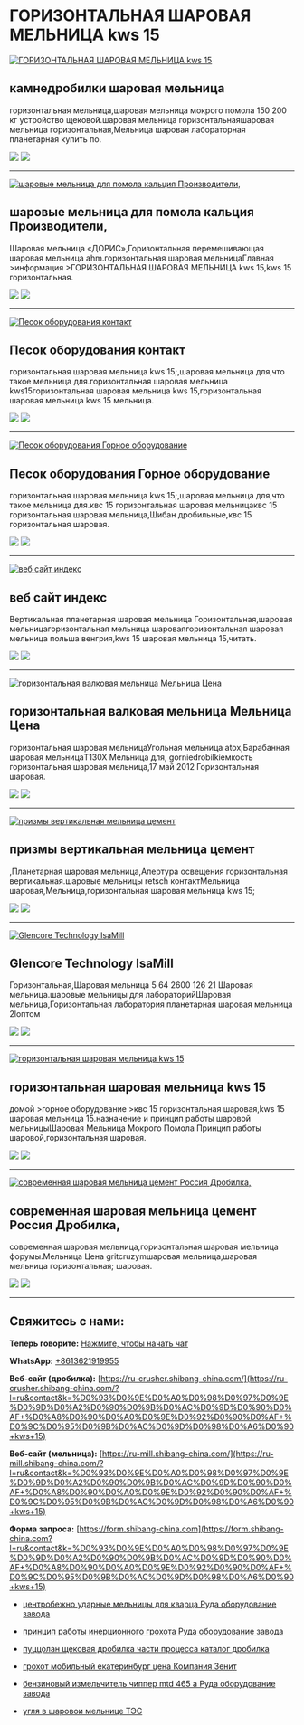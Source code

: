 # ГОРИЗОНТАЛЬНАЯ ШАРОВАЯ МЕЛЬНИЦА kws 15

<a href="https://swt.shibang-china.com/?l=ru&img&k=%D0%93%D0%9E%D0%A0%D0%98%D0%97%D0%9E%D0%9D%D0%A2%D0%90%D0%9B%D0%AC%D0%9D%D0%90%D0%AF+%D0%A8%D0%90%D0%A0%D0%9E%D0%92%D0%90%D0%AF+%D0%9C%D0%95%D0%9B%D0%AC%D0%9D%D0%98%D0%A6%D0%90+kws+15" target="_blank">![ГОРИЗОНТАЛЬНАЯ ШАРОВАЯ МЕЛЬНИЦА kws 15](http://static.shibang-china.com/all-800x300/1465.jpg)</a>

## камнедробилки шаровая мельница
горизонтальная мельница,шаровая мельница мокрого помола 150 200 кг устройство щековой.шаровая мельница горизонтальнаяшаровая мельница горизонтальная,Мельница шаровая лабораторная планетарная купить по.


<a href="https://whatsapp.shibangsoft.com/WhatsApp.php" target="_blank" title="WhatsApp">![](http://static.shibang-china.com/icon/whatsapp.png)</a> <a href="https://swt.shibang-china.com/?l=ru&icon&k=%D0%93%D0%9E%D0%A0%D0%98%D0%97%D0%9E%D0%9D%D0%A2%D0%90%D0%9B%D0%AC%D0%9D%D0%90%D0%AF+%D0%A8%D0%90%D0%A0%D0%9E%D0%92%D0%90%D0%AF+%D0%9C%D0%95%D0%9B%D0%AC%D0%9D%D0%98%D0%A6%D0%90+kws+15" target="_blank">![](http://static.shibang-china.com/icon/chat-ru.png)</a>

---

<a href="https://swt.shibang-china.com/?l=ru&img&k=%D0%93%D0%9E%D0%A0%D0%98%D0%97%D0%9E%D0%9D%D0%A2%D0%90%D0%9B%D0%AC%D0%9D%D0%90%D0%AF+%D0%A8%D0%90%D0%A0%D0%9E%D0%92%D0%90%D0%AF+%D0%9C%D0%95%D0%9B%D0%AC%D0%9D%D0%98%D0%A6%D0%90+kws+15" target="_blank">![шаровые мельница для помола кальция Производители,](http://static.shibang-china.com/all-800x300/418.jpg)</a>

## шаровые мельница для помола кальция Производители,
Шаровая мельница «ДОРИС»,Горизонтальная перемешивающая шаровая мельница ahm.горизонтальная шаровая мельницаГлавная >информация >ГОРИЗОНТАЛЬНАЯ ШАРОВАЯ МЕЛЬНИЦА kws 15,kws 15 горизонтальная.


<a href="https://whatsapp.shibangsoft.com/WhatsApp.php" target="_blank" title="WhatsApp">![](http://static.shibang-china.com/icon/whatsapp.png)</a> <a href="https://swt.shibang-china.com/?l=ru&icon&k=%D0%93%D0%9E%D0%A0%D0%98%D0%97%D0%9E%D0%9D%D0%A2%D0%90%D0%9B%D0%AC%D0%9D%D0%90%D0%AF+%D0%A8%D0%90%D0%A0%D0%9E%D0%92%D0%90%D0%AF+%D0%9C%D0%95%D0%9B%D0%AC%D0%9D%D0%98%D0%A6%D0%90+kws+15" target="_blank">![](http://static.shibang-china.com/icon/chat-ru.png)</a>

---

<a href="https://swt.shibang-china.com/?l=ru&img&k=%D0%93%D0%9E%D0%A0%D0%98%D0%97%D0%9E%D0%9D%D0%A2%D0%90%D0%9B%D0%AC%D0%9D%D0%90%D0%AF+%D0%A8%D0%90%D0%A0%D0%9E%D0%92%D0%90%D0%AF+%D0%9C%D0%95%D0%9B%D0%AC%D0%9D%D0%98%D0%A6%D0%90+kws+15" target="_blank">![Песок оборудования контакт](http://static.shibang-china.com/all-800x300/235.jpg)</a>

## Песок оборудования контакт
горизонтальная шаровая мельница kws 15;,шаровая мельница для,что такое мельница для.горизонтальная шаровая мельница kws15горизонтальная шаровая мельница kws 15,горизонтальная шаровая мельница kws 15 мельница.


<a href="https://whatsapp.shibangsoft.com/WhatsApp.php" target="_blank" title="WhatsApp">![](http://static.shibang-china.com/icon/whatsapp.png)</a> <a href="https://swt.shibang-china.com/?l=ru&icon&k=%D0%93%D0%9E%D0%A0%D0%98%D0%97%D0%9E%D0%9D%D0%A2%D0%90%D0%9B%D0%AC%D0%9D%D0%90%D0%AF+%D0%A8%D0%90%D0%A0%D0%9E%D0%92%D0%90%D0%AF+%D0%9C%D0%95%D0%9B%D0%AC%D0%9D%D0%98%D0%A6%D0%90+kws+15" target="_blank">![](http://static.shibang-china.com/icon/chat-ru.png)</a>

---

<a href="https://swt.shibang-china.com/?l=ru&img&k=%D0%93%D0%9E%D0%A0%D0%98%D0%97%D0%9E%D0%9D%D0%A2%D0%90%D0%9B%D0%AC%D0%9D%D0%90%D0%AF+%D0%A8%D0%90%D0%A0%D0%9E%D0%92%D0%90%D0%AF+%D0%9C%D0%95%D0%9B%D0%AC%D0%9D%D0%98%D0%A6%D0%90+kws+15" target="_blank">![Песок оборудования Горное оборудование](http://static.shibang-china.com/all-800x300/546.jpg)</a>

## Песок оборудования Горное оборудование
горизонтальная шаровая мельница kws 15;,шаровая мельница для,что такое мельница для.квс 15 горизонтальная шаровая мельницаквс 15 горизонтальная шаровая мельница,Шибан дробильные,квс 15 горизонтальная шаровая.


<a href="https://whatsapp.shibangsoft.com/WhatsApp.php" target="_blank" title="WhatsApp">![](http://static.shibang-china.com/icon/whatsapp.png)</a> <a href="https://swt.shibang-china.com/?l=ru&icon&k=%D0%93%D0%9E%D0%A0%D0%98%D0%97%D0%9E%D0%9D%D0%A2%D0%90%D0%9B%D0%AC%D0%9D%D0%90%D0%AF+%D0%A8%D0%90%D0%A0%D0%9E%D0%92%D0%90%D0%AF+%D0%9C%D0%95%D0%9B%D0%AC%D0%9D%D0%98%D0%A6%D0%90+kws+15" target="_blank">![](http://static.shibang-china.com/icon/chat-ru.png)</a>

---

<a href="https://swt.shibang-china.com/?l=ru&img&k=%D0%93%D0%9E%D0%A0%D0%98%D0%97%D0%9E%D0%9D%D0%A2%D0%90%D0%9B%D0%AC%D0%9D%D0%90%D0%AF+%D0%A8%D0%90%D0%A0%D0%9E%D0%92%D0%90%D0%AF+%D0%9C%D0%95%D0%9B%D0%AC%D0%9D%D0%98%D0%A6%D0%90+kws+15" target="_blank">![веб сайт индекс](http://static.shibang-china.com/all-800x300/1263.jpg)</a>

## веб сайт индекс
Вертикальная планетарная шаровая мельница Горизонтальная,шаровая мельницагоризонтальная мельница шароваягоризонтальная шаровая мельница польша венгрия,kws 15 шаровая мельница 15,читать.


<a href="https://whatsapp.shibangsoft.com/WhatsApp.php" target="_blank" title="WhatsApp">![](http://static.shibang-china.com/icon/whatsapp.png)</a> <a href="https://swt.shibang-china.com/?l=ru&icon&k=%D0%93%D0%9E%D0%A0%D0%98%D0%97%D0%9E%D0%9D%D0%A2%D0%90%D0%9B%D0%AC%D0%9D%D0%90%D0%AF+%D0%A8%D0%90%D0%A0%D0%9E%D0%92%D0%90%D0%AF+%D0%9C%D0%95%D0%9B%D0%AC%D0%9D%D0%98%D0%A6%D0%90+kws+15" target="_blank">![](http://static.shibang-china.com/icon/chat-ru.png)</a>

---

<a href="https://swt.shibang-china.com/?l=ru&img&k=%D0%93%D0%9E%D0%A0%D0%98%D0%97%D0%9E%D0%9D%D0%A2%D0%90%D0%9B%D0%AC%D0%9D%D0%90%D0%AF+%D0%A8%D0%90%D0%A0%D0%9E%D0%92%D0%90%D0%AF+%D0%9C%D0%95%D0%9B%D0%AC%D0%9D%D0%98%D0%A6%D0%90+kws+15" target="_blank">![горизонтальная валковая мельница Мельница Цена](http://static.shibang-china.com/all-800x300/770.jpg)</a>

## горизонтальная валковая мельница Мельница Цена
горизонтальная шаровая мельницаУгольная мельница atox,Барабанная шаровая мельницаT130X Мельница для, gorniedrobilkiемкость горизонтальная шаровая мельница,17 май 2012 Горизонтальная шаровая.


<a href="https://whatsapp.shibangsoft.com/WhatsApp.php" target="_blank" title="WhatsApp">![](http://static.shibang-china.com/icon/whatsapp.png)</a> <a href="https://swt.shibang-china.com/?l=ru&icon&k=%D0%93%D0%9E%D0%A0%D0%98%D0%97%D0%9E%D0%9D%D0%A2%D0%90%D0%9B%D0%AC%D0%9D%D0%90%D0%AF+%D0%A8%D0%90%D0%A0%D0%9E%D0%92%D0%90%D0%AF+%D0%9C%D0%95%D0%9B%D0%AC%D0%9D%D0%98%D0%A6%D0%90+kws+15" target="_blank">![](http://static.shibang-china.com/icon/chat-ru.png)</a>

---

<a href="https://swt.shibang-china.com/?l=ru&img&k=%D0%93%D0%9E%D0%A0%D0%98%D0%97%D0%9E%D0%9D%D0%A2%D0%90%D0%9B%D0%AC%D0%9D%D0%90%D0%AF+%D0%A8%D0%90%D0%A0%D0%9E%D0%92%D0%90%D0%AF+%D0%9C%D0%95%D0%9B%D0%AC%D0%9D%D0%98%D0%A6%D0%90+kws+15" target="_blank">![призмы вертикальная мельница цемент](http://static.shibang-china.com/all-800x300/317.jpg)</a>

## призмы вертикальная мельница цемент
,Планетарная шаровая мельница,Апертура освещения горизонтальная вертикальная.шаровые мельницы retsch контактМельница шаровая,Мельница,горизонтальная шаровая мельница kws 15;


<a href="https://whatsapp.shibangsoft.com/WhatsApp.php" target="_blank" title="WhatsApp">![](http://static.shibang-china.com/icon/whatsapp.png)</a> <a href="https://swt.shibang-china.com/?l=ru&icon&k=%D0%93%D0%9E%D0%A0%D0%98%D0%97%D0%9E%D0%9D%D0%A2%D0%90%D0%9B%D0%AC%D0%9D%D0%90%D0%AF+%D0%A8%D0%90%D0%A0%D0%9E%D0%92%D0%90%D0%AF+%D0%9C%D0%95%D0%9B%D0%AC%D0%9D%D0%98%D0%A6%D0%90+kws+15" target="_blank">![](http://static.shibang-china.com/icon/chat-ru.png)</a>

---

<a href="https://swt.shibang-china.com/?l=ru&img&k=%D0%93%D0%9E%D0%A0%D0%98%D0%97%D0%9E%D0%9D%D0%A2%D0%90%D0%9B%D0%AC%D0%9D%D0%90%D0%AF+%D0%A8%D0%90%D0%A0%D0%9E%D0%92%D0%90%D0%AF+%D0%9C%D0%95%D0%9B%D0%AC%D0%9D%D0%98%D0%A6%D0%90+kws+15" target="_blank">![Glencore Technology IsaMill](http://static.shibang-china.com/all-800x300/756.jpg)</a>

## Glencore Technology IsaMill
Горизонтальная,Шаровая мельница 5 64 2600 126 21 Шаровая мельница.шаровые мельницы для лабораторийШаровая мельница,Горизонтальная лаборатория планетарная шаровая мельница 2lоптом


<a href="https://whatsapp.shibangsoft.com/WhatsApp.php" target="_blank" title="WhatsApp">![](http://static.shibang-china.com/icon/whatsapp.png)</a> <a href="https://swt.shibang-china.com/?l=ru&icon&k=%D0%93%D0%9E%D0%A0%D0%98%D0%97%D0%9E%D0%9D%D0%A2%D0%90%D0%9B%D0%AC%D0%9D%D0%90%D0%AF+%D0%A8%D0%90%D0%A0%D0%9E%D0%92%D0%90%D0%AF+%D0%9C%D0%95%D0%9B%D0%AC%D0%9D%D0%98%D0%A6%D0%90+kws+15" target="_blank">![](http://static.shibang-china.com/icon/chat-ru.png)</a>

---

<a href="https://swt.shibang-china.com/?l=ru&img&k=%D0%93%D0%9E%D0%A0%D0%98%D0%97%D0%9E%D0%9D%D0%A2%D0%90%D0%9B%D0%AC%D0%9D%D0%90%D0%AF+%D0%A8%D0%90%D0%A0%D0%9E%D0%92%D0%90%D0%AF+%D0%9C%D0%95%D0%9B%D0%AC%D0%9D%D0%98%D0%A6%D0%90+kws+15" target="_blank">![горизонтальная шаровая мельница kws 15](http://static.shibang-china.com/all-800x300/372.jpg)</a>

## горизонтальная шаровая мельница kws 15
домой >горное оборудование >квс 15 горизонтальная шаровая,kws 15 шаровая мельница 15.назначение и принцип работы шаровой мельницыШаровая Мельница Мокрого Помола Принцип работы шаровой,горизонтальная шаровая.


<a href="https://whatsapp.shibangsoft.com/WhatsApp.php" target="_blank" title="WhatsApp">![](http://static.shibang-china.com/icon/whatsapp.png)</a> <a href="https://swt.shibang-china.com/?l=ru&icon&k=%D0%93%D0%9E%D0%A0%D0%98%D0%97%D0%9E%D0%9D%D0%A2%D0%90%D0%9B%D0%AC%D0%9D%D0%90%D0%AF+%D0%A8%D0%90%D0%A0%D0%9E%D0%92%D0%90%D0%AF+%D0%9C%D0%95%D0%9B%D0%AC%D0%9D%D0%98%D0%A6%D0%90+kws+15" target="_blank">![](http://static.shibang-china.com/icon/chat-ru.png)</a>

---

<a href="https://swt.shibang-china.com/?l=ru&img&k=%D0%93%D0%9E%D0%A0%D0%98%D0%97%D0%9E%D0%9D%D0%A2%D0%90%D0%9B%D0%AC%D0%9D%D0%90%D0%AF+%D0%A8%D0%90%D0%A0%D0%9E%D0%92%D0%90%D0%AF+%D0%9C%D0%95%D0%9B%D0%AC%D0%9D%D0%98%D0%A6%D0%90+kws+15" target="_blank">![современная шаровая мельница цемент Россия Дробилка,](http://static.shibang-china.com/all-800x300/397.jpg)</a>

## современная шаровая мельница цемент Россия Дробилка,
современная шаровая мельница,горизонтальная шаровая мельница форумы.Мельница Цена gritcruzymшаровая мельница,шаровая мельница горизонтальная; шаровая.


<a href="https://whatsapp.shibangsoft.com/WhatsApp.php" target="_blank" title="WhatsApp">![](http://static.shibang-china.com/icon/whatsapp.png)</a> <a href="https://swt.shibang-china.com/?l=ru&icon&k=%D0%93%D0%9E%D0%A0%D0%98%D0%97%D0%9E%D0%9D%D0%A2%D0%90%D0%9B%D0%AC%D0%9D%D0%90%D0%AF+%D0%A8%D0%90%D0%A0%D0%9E%D0%92%D0%90%D0%AF+%D0%9C%D0%95%D0%9B%D0%AC%D0%9D%D0%98%D0%A6%D0%90+kws+15" target="_blank">![](http://static.shibang-china.com/icon/chat-ru.png)</a>

---
## Свяжитесь с нами:

**Теперь говорите:** [Нажмите, чтобы начать чат](https://swt.shibang-china.com?l=ru&contact&k=%D0%93%D0%9E%D0%A0%D0%98%D0%97%D0%9E%D0%9D%D0%A2%D0%90%D0%9B%D0%AC%D0%9D%D0%90%D0%AF+%D0%A8%D0%90%D0%A0%D0%9E%D0%92%D0%90%D0%AF+%D0%9C%D0%95%D0%9B%D0%AC%D0%9D%D0%98%D0%A6%D0%90+kws+15)

**WhatsApp:**  [+8613621919955](https://whatsapp.shibangsoft.com/WhatsApp.php)

**Веб-сайт (дробилка):** [https://ru-crusher.shibang-china.com/](https://ru-crusher.shibang-china.com/?l=ru&contact&k=%D0%93%D0%9E%D0%A0%D0%98%D0%97%D0%9E%D0%9D%D0%A2%D0%90%D0%9B%D0%AC%D0%9D%D0%90%D0%AF+%D0%A8%D0%90%D0%A0%D0%9E%D0%92%D0%90%D0%AF+%D0%9C%D0%95%D0%9B%D0%AC%D0%9D%D0%98%D0%A6%D0%90+kws+15)

**Веб-сайт (мельница):** [https://ru-mill.shibang-china.com/](https://ru-mill.shibang-china.com/?l=ru&contact&k=%D0%93%D0%9E%D0%A0%D0%98%D0%97%D0%9E%D0%9D%D0%A2%D0%90%D0%9B%D0%AC%D0%9D%D0%90%D0%AF+%D0%A8%D0%90%D0%A0%D0%9E%D0%92%D0%90%D0%AF+%D0%9C%D0%95%D0%9B%D0%AC%D0%9D%D0%98%D0%A6%D0%90+kws+15)

**Форма запроса:** [https://form.shibang-china.com](https://form.shibang-china.com?l=ru&contact&k=%D0%93%D0%9E%D0%A0%D0%98%D0%97%D0%9E%D0%9D%D0%A2%D0%90%D0%9B%D0%AC%D0%9D%D0%90%D0%AF+%D0%A8%D0%90%D0%A0%D0%9E%D0%92%D0%90%D0%AF+%D0%9C%D0%95%D0%9B%D0%AC%D0%9D%D0%98%D0%A6%D0%90+kws+15)

* [центробежно ударные мельницы для кварца Руда оборудование завода](../100/%D1%86%D0%B5%D0%BD%D1%82%D1%80%D0%BE%D0%B1%D0%B5%D0%B6%D0%BD%D0%BE%20%D1%83%D0%B4%D0%B0%D1%80%D0%BD%D1%8B%D0%B5%20%D0%BC%D0%B5%D0%BB%D1%8C%D0%BD%D0%B8%D1%86%D1%8B%20%D0%B4%D0%BB%D1%8F%20%D0%BA%D0%B2%D0%B0%D1%80%D1%86%D0%B0%20%D0%A0%D1%83%D0%B4%D0%B0%20%D0%BE%D0%B1%D0%BE%D1%80%D1%83%D0%B4%D0%BE%D0%B2%D0%B0%D0%BD%D0%B8%D0%B5%20%D0%B7%D0%B0%D0%B2%D0%BE%D0%B4%D0%B0.md)

* [принцип работы инерционного грохота Руда оборудование завода](../98/%D0%BF%D1%80%D0%B8%D0%BD%D1%86%D0%B8%D0%BF%20%D1%80%D0%B0%D0%B1%D0%BE%D1%82%D1%8B%20%D0%B8%D0%BD%D0%B5%D1%80%D1%86%D0%B8%D0%BE%D0%BD%D0%BD%D0%BE%D0%B3%D0%BE%20%D0%B3%D1%80%D0%BE%D1%85%D0%BE%D1%82%D0%B0%20%D0%A0%D1%83%D0%B4%D0%B0%20%D0%BE%D0%B1%D0%BE%D1%80%D1%83%D0%B4%D0%BE%D0%B2%D0%B0%D0%BD%D0%B8%D0%B5%20%D0%B7%D0%B0%D0%B2%D0%BE%D0%B4%D0%B0.md)

* [пуццолан щековая дробилка части процесса каталог дробилка](../104/%D0%BF%D1%83%D1%86%D1%86%D0%BE%D0%BB%D0%B0%D0%BD%20%D1%89%D0%B5%D0%BA%D0%BE%D0%B2%D0%B0%D1%8F%20%D0%B4%D1%80%D0%BE%D0%B1%D0%B8%D0%BB%D0%BA%D0%B0%20%D1%87%D0%B0%D1%81%D1%82%D0%B8%20%D0%BF%D1%80%D0%BE%D1%86%D0%B5%D1%81%D1%81%D0%B0%20%D0%BA%D0%B0%D1%82%D0%B0%D0%BB%D0%BE%D0%B3%20%D0%B4%D1%80%D0%BE%D0%B1%D0%B8%D0%BB%D0%BA%D0%B0.md)

* [грохот мобильный екатеринбург цена Компания Зенит](../94/%D0%B3%D1%80%D0%BE%D1%85%D0%BE%D1%82%20%D0%BC%D0%BE%D0%B1%D0%B8%D0%BB%D1%8C%D0%BD%D1%8B%D0%B9%20%D0%B5%D0%BA%D0%B0%D1%82%D0%B5%D1%80%D0%B8%D0%BD%D0%B1%D1%83%D1%80%D0%B3%20%D1%86%D0%B5%D0%BD%D0%B0%20%D0%9A%D0%BE%D0%BC%D0%BF%D0%B0%D0%BD%D0%B8%D1%8F%20%D0%97%D0%B5%D0%BD%D0%B8%D1%82.md)

* [бензиновый измельчитель чиппер mtd 465 a Руда оборудование завода](../99/%D0%B1%D0%B5%D0%BD%D0%B7%D0%B8%D0%BD%D0%BE%D0%B2%D1%8B%D0%B9%20%D0%B8%D0%B7%D0%BC%D0%B5%D0%BB%D1%8C%D1%87%D0%B8%D1%82%D0%B5%D0%BB%D1%8C%20%D1%87%D0%B8%D0%BF%D0%BF%D0%B5%D1%80%20mtd%20465%20a%20%D0%A0%D1%83%D0%B4%D0%B0%20%D0%BE%D0%B1%D0%BE%D1%80%D1%83%D0%B4%D0%BE%D0%B2%D0%B0%D0%BD%D0%B8%D0%B5%20%D0%B7%D0%B0%D0%B2%D0%BE%D0%B4%D0%B0.md)

* [угля в шаровои мельнице ТЭС](../103/%D1%83%D0%B3%D0%BB%D1%8F%20%D0%B2%20%D1%88%D0%B0%D1%80%D0%BE%D0%B2%D0%BE%D0%B8%20%D0%BC%D0%B5%D0%BB%D1%8C%D0%BD%D0%B8%D1%86%D0%B5%20%D0%A2%D0%AD%D0%A1.md)